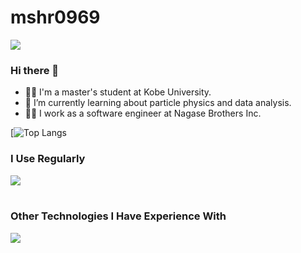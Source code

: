 # mshr0969
![](https://komarev.com/ghpvc/?username=mshr0969&color=blue)
### Hi there 👋

- 👨‍🎓 I'm a master's student at Kobe University.
- 🌱 I’m currently learning about particle physics and data analysis.
- 🧑‍💻 I work as a software engineer at Nagase Brothers Inc.

[![Top Langs](http://github-profile-summary-cards.vercel.app/api/cards/profile-details?username=mshr0969)

### I Use Regularly

<img src="https://skillicons.dev/icons?i=go,aws,docker,terraform,mysql" /> <br /><br />

### Other Technologies I Have Experience With
<img src="https://skillicons.dev/icons?i=py,cpp,js,ts,react,nextjs,materialui,fastapi,postgres,sqlite,linux,githubactions" /> <br /><br />
